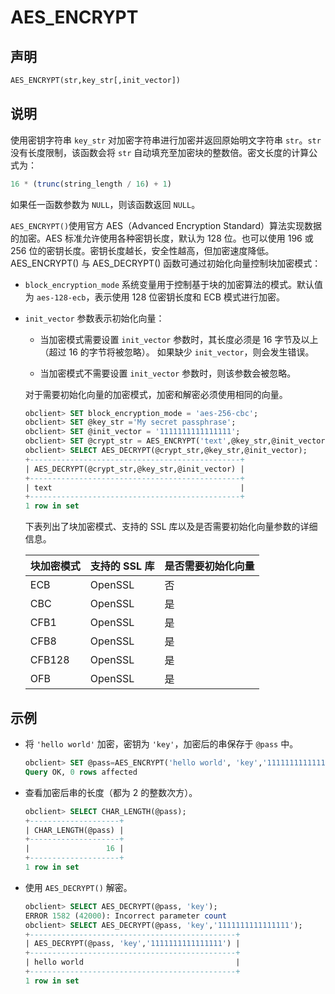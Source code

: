 # AES_ENCRYPT

## 声明

```sql
AES_ENCRYPT(str,key_str[,init_vector])
```

## 说明

使用密钥字符串 `key_str` 对加密字符串进行加密并返回原始明文字符串 `str`。`str` 没有长度限制，该函数会将 `str` 自动填充至加密块的整数倍。密文长度的计算公式为：

```sql
16 * (trunc(string_length / 16) + 1)
```

如果任一函数参数为 `NULL`，则该函数返回 `NULL`。

`AES_ENCRYPT()`使用官方 AES（Advanced Encryption Standard）算法实现数据的加密。AES 标准允许使用各种密钥长度，默认为 128 位。也可以使用 196 或 256 位的密钥长度。密钥长度越长，安全性越高，但加密速度降低。
AES_ENCRYPT() 与 AES_DECRYPT() 函数可通过初始化向量控制块加密模式：

* `block_encryption_mode` 系统变量用于控制基于块的加密算法的模式。默认值为 `aes-128-ecb`，表示使用 128 位密钥长度和 ECB 模式进行加密。

* `init_vector` 参数表示初始化向量：

  * 当加密模式需要设置 `init_vector` 参数时，其长度必须是 16 字节及以上（超过 16 的字节将被忽略）。 如果缺少 `init_vector`，则会发生错误。

  * 当加密模式不需要设置 `init_vector` 参数时，则该参数会被忽略。

  对于需要初始化向量的加密模式，加密和解密必须使用相同的向量。

  ```sql
  obclient> SET block_encryption_mode = 'aes-256-cbc';
  obclient> SET @key_str ='My secret passphrase';
  obclient> SET @init_vector = '1111111111111111';
  obclient> SET @crypt_str = AES_ENCRYPT('text',@key_str,@init_vector);
  obclient> SELECT AES_DECRYPT(@crypt_str,@key_str,@init_vector);
  +-----------------------------------------------+
  | AES_DECRYPT(@crypt_str,@key_str,@init_vector) |
  +-----------------------------------------------+
  | text                                          |
  +-----------------------------------------------+
  1 row in set
  ```

  下表列出了块加密模式、支持的 SSL 库以及是否需要初始化向量参数的详细信息。

  | 块加密模式  | 支持的 SSL 库 | 是否需要初始化向量 |
  |--------|-----------|-----------|
  | ECB    | OpenSSL   | 否         |
  | CBC    | OpenSSL   | 是         |
  | CFB1   | OpenSSL   | 是         |
  | CFB8   | OpenSSL   | 是         |
  | CFB128 | OpenSSL   | 是         |
  | OFB    | OpenSSL   | 是         |

## 示例

* 将 `'hello world'` 加密，密钥为 `'key'`，加密后的串保存于 `@pass` 中。

  ```sql
  obclient> SET @pass=AES_ENCRYPT('hello world', 'key','1111111111111111');
  Query OK, 0 rows affected
  ```

* 查看加密后串的长度（都为 2 的整数次方）。

  ```sql
  obclient> SELECT CHAR_LENGTH(@pass);
  +--------------------+
  | CHAR_LENGTH(@pass) |
  +--------------------+
  |                 16 |
  +--------------------+
  1 row in set
  ```

* 使用 `AES_DECRYPT()` 解密。

  ```sql
  obclient> SELECT AES_DECRYPT(@pass, 'key');
  ERROR 1582 (42000): Incorrect parameter count
  obclient> SELECT AES_DECRYPT(@pass, 'key','1111111111111111');
  +----------------------------------------------+
  | AES_DECRYPT(@pass, 'key','1111111111111111') |
  +----------------------------------------------+
  | hello world                                  |
  +----------------------------------------------+
  1 row in set
  ```
